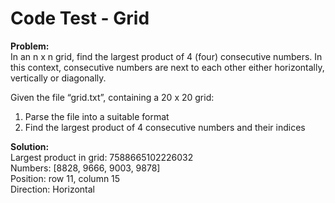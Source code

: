 # Code Test - Grid

**Problem:**  
In an n x n grid, find the largest product of 4 (four) consecutive numbers. In
this context, consecutive numbers are next to each other either
horizontally, vertically or diagonally.

Given the file “grid.txt”, containing a 20 x 20 grid:
1. Parse the file into a suitable format
2. Find the largest product of 4 consecutive numbers and their indices

**Solution:**  
Largest product in grid: 7588665102226032  
Numbers: [8828, 9666, 9003, 9878]  
Position: row 11, column 15  
Direction: Horizontal  
